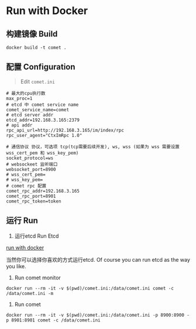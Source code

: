 # Run with Docker

## 构建镜像 Build

```
docker build -t comet .
```

## 配置 Configuration

> Edit `comet.ini`

```
# 最大的cpu执行数
max_proc=1
# etcd 中 comet service name
comet_service_name=comet
# etcd server addr
etcd_addr=192.168.3.165:2379
# api addr
rpc_api_url=http://192.168.3.165/im/index/rpc
rpc_user_agent="CtxImRpc 1.0"

# 通信协议 协议，可选项 tcp(tcp需要后续开发), ws, wss (如果为 wss 需要设置 wss_cert_pem 和 wss_key_pem)
socket_protocol=ws
# websockeet 监听端口
websocket_port=8900
# wss_cert_pem=
# wss_key_pem=
# comet rpc 配置
comet_rpc_addr=192.168.3.165
comet_rpc_port=8901
comet_rpc_token=token
```

## 运行 Run

1. 运行etcd Run Etcd

[run with docker](https://github.com/Gopusher/awesome/blob/master/docker/docker-compose.yml)

当然你可以选择你喜欢的方式运行etcd. Of course you can run etcd as the way you like.

1. Run comet monitor

```
docker run --rm -it -v $(pwd)/comet.ini:/data/comet.ini comet -c /data/comet.ini -m
```

1. Run comet

```
docker run --rm -it -v $(pwd)/comet.ini:/data/comet.ini -p 8900:8900 -p 8901:8901 comet -c /data/comet.ini
```


